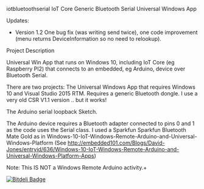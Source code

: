 iotbluetoothserial
IoT Core Generic Bluetooth Serial Universal Windows App

Updates:
- Version 1.2 One bug fix (was writing send twice), one code improvement (menu returns DeviceInformation so no need to relookup).


Project Description

 Universal Win App that runs on Windows 10, including IoT Core (eg Raspberry PI2) that connects to an embedded, eg Arduino, device over Bluetooth Serial.

 There are two projects: The Universal Windows App that requires Windows 10 and Visual Studio 2015 RTM. Requires a generic Bluetooth dongle. I use a very old CSR V1.1 version .. but it works!

The Arduino serial loopback Sketch. 

The Arduino device requires a Bluetooth adapter connected to pins 0 and 1 as the code uses the Serial class. I used a Sparkfun Sparkfun Bluetooth Mate Gold as in  Windows-10-IoT-Windows-Remote-Arduino-and-Universal-Windows-Platform (See http://embedded101.com/Blogs/David-Jones/entryid/636/Windows-10-IoT-Windows-Remote-Arduino-and-Universal-Windows-Platform-Apps)


Note: This IS NOT a Windows Remote Arduino activity.+  
 
 


[![Bitdeli Badge](https://d2weczhvl823v0.cloudfront.net/djaus2/iotbluetoothserial/trend.png)](https://bitdeli.com/free "Bitdeli Badge")

